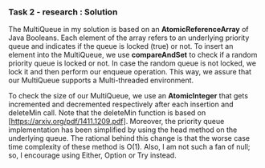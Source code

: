 ### Task 2 - research : Solution

The MultiQueue in my solution is based on an **AtomicReferenceArray** of Java Booleans. Each element of the array refers to an underlying priority queue 
and indicates if the queue is locked (true) or not. To insert an element into the MultiQueue, we use **compareAndSet** to check if a random priority queue
is locked or not. In case the random queue is not locked, we lock it and then perform our enqueue operation. This way, we assure that our MultiQueue supports
a Multi-threaded environment.

To check the size of our MultiQueue, we use an **AtomicInteger** that gets incremented and decremented respectively after each insertion and deleteMin call. Note
that the deleteMin function is based on [https://arxiv.org/pdf/1411.1209.pdf]. Moreover, the priority queue implementation has been simplified by using the head
method on the underlying queue. The rational behind this change is that the worse case time complexity of these method is O(1). Also, I am not such a fan of null; so,
I encourage using Either, Option or Try instead.
 